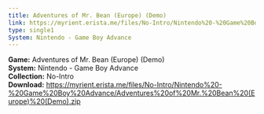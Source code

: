 ```yaml
---
title: Adventures of Mr. Bean (Europe) (Demo)
link: https://myrient.erista.me/files/No-Intro/Nintendo%20-%20Game%20Boy%20Advance/Adventures%20of%20Mr.%20Bean%20(Europe)%20(Demo).zip
type: single1
System: Nintendo - Game Boy Advance
---
```

<b>Game:</b> Adventures of Mr. Bean (Europe) (Demo)<br>
<b>System:</b> Nintendo - Game Boy Advance<br>
<b>Collection:</b> No-Intro<br>
<b>Download:</b> https://myrient.erista.me/files/No-Intro/Nintendo%20-%20Game%20Boy%20Advance/Adventures%20of%20Mr.%20Bean%20(Europe)%20(Demo).zip